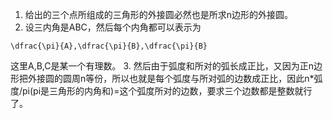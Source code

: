 1. 给出的三个点所组成的三角形的外接圆必然也是所求n边形的外接圆。
2. 设三内角是ABC，然后每个内角都可以表示为
```mathjax
\dfrac{\pi}{A},\dfrac{\pi}{B},\dfrac{\pi}{B}
```
这里A,B,C是某一个有理数。
3. 然后由于弧度和所对的弧长成正比，又因为正n边形把外接圆的圆周n等份，所以也就是每个弧度与所对弧的边数成正比，因此n*弧度/pi(pi是三角形的内角和)=这个弧度所对的边数，要求三个边数都是整数就行了。
